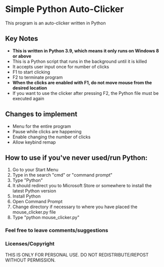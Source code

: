 # Simple Python Auto-Clicker
This program is an auto-clicker written in Python

## Key Notes
* **This is written in Python 3.9, which means it only runs on Windows 8 or above**
* This is a Python script that runs in the background until it is killed
* It accepts user input once for number of clicks
* F1 to start clicking
* F2 to terminate program
* **When the clicks are enabled with F1, do not move mouse from the desired location**
* If you want to use the clicker after pressing F2, the Python file must be executed again

## Changes to implement
* Menu for the entire program
* Pause while clicks are happening
* Enable changing the number of clicks
* Allow keybind remap

## How to use if you've never used/run Python:
1. Go to your Start Menu
2. Type in the search "cmd" or "command prompt"
3. Type "Python"
4. It should redirect you to Microsoft Store or somewhere to install the latest Python version
5. Install Python
6. Open Command Prompt
7. Change directory if necessary to where you have placed the mouse_clicker.py file
8. Type "python mouse_clicker.py"

### Feel free to leave comments/suggestions

### Licenses/Copyright
THIS IS ONLY FOR PERSONAL USE. DO NOT REDISTRIBUTE/REPOST WITHOUT PERMISSION.

